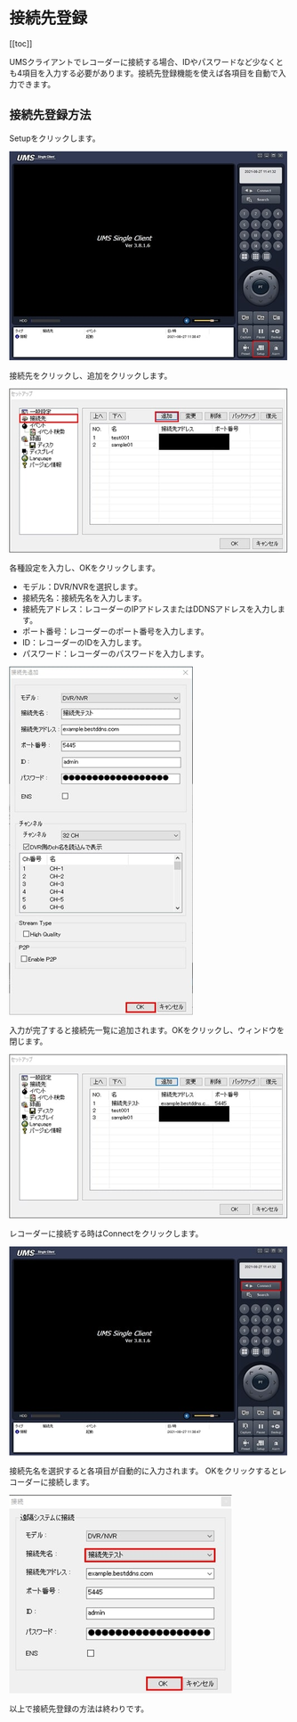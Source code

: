 # 接続先登録

[[toc]]

UMSクライアントでレコーダーに接続する場合、IDやパスワードなど少なくとも4項目を入力する必要があります。接続先登録機能を使えば各項目を自動で入力できます。

## 接続先登録方法
Setupをクリックします。

![](./images/ums-add-list/001.jpg)

接続先をクリックし、追加をクリックします。

![](./images/ums-add-list/002.jpg)

各種設定を入力し、OKをクリックします。

- モデル：DVR/NVRを選択します。
- 接続先名：接続先名を入力します。
- 接続先アドレス：レコーダーのIPアドレスまたはDDNSアドレスを入力します。
- ポート番号：レコーダーのポート番号を入力します。
- ID：レコーダーのIDを入力します。
- パスワード：レコーダーのパスワードを入力します。

![](./images/ums-add-list/003.jpg)

入力が完了すると接続先一覧に追加されます。OKをクリックし、ウィンドウを閉じます。

![](./images/ums-add-list/004.jpg)

レコーダーに接続する時はConnectをクリックします。

![](./images/ums-add-list/005.jpg)

接続先名を選択すると各項目が自動的に入力されます。
OKをクリックするとレコーダーに接続します。

![](./images/ums-add-list/006.jpg)

以上で接続先登録の方法は終わりです。
